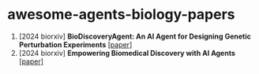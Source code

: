 # awesome-agents-biology-papers

1. [2024 biorxiv] **BioDiscoveryAgent: An AI Agent for Designing Genetic Perturbation Experiments** [[paper]](https://arxiv.org/pdf/2405.17631)
1. [2024 biorxiv] **Empowering Biomedical Discovery with AI Agents** [[paper]](https://arxiv.org/pdf/2404.02831.pdf)

